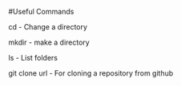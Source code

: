 #Useful Commands

cd - Change a directory

mkdir - make a directory

ls - List folders

git clone url - For cloning a repository from github

